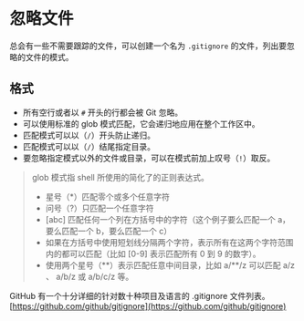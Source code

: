 # 忽略文件

总会有一些不需要跟踪的文件，可以创建一个名为 `.gitignore` 的文件，列出要忽略的文件的模式。

## 格式

- 所有空行或者以 `#` 开头的行都会被 Git 忽略。
- 可以使用标准的 glob 模式匹配，它会递归地应用在整个工作区中。
- 匹配模式可以以（`/`）开头防止递归。
- 匹配模式可以以（`/`）结尾指定目录。
- 要忽略指定模式以外的文件或目录，可以在模式前加上叹号（`!`）取反。

> glob 模式指 shell 所使用的简化了的正则表达式。
>
> - 星号（\*）匹配零个或多个任意字符
> - 问号（?）只匹配一个任意字符
> - [abc] 匹配任何一个列在方括号中的字符（这个例子要么匹配一个 a，要么匹配一个 b，要么匹配一个 c）
> - 如果在方括号中使用短划线分隔两个字符，表示所有在这两个字符范围内的都可以匹配（比如 [0-9] 表示匹配所有 0 到 9 的数字）。
> - 使用两个星号（\*\*）表示匹配任意中间目录，比如 a/\*\*/z 可以匹配 a/z 、 a/b/z 或 a/b/c/z 等。

GitHub 有一个十分详细的针对数十种项目及语言的 .gitignore 文件列表。
[https://github.com/github/gitignore](https://github.com/github/gitignore)
